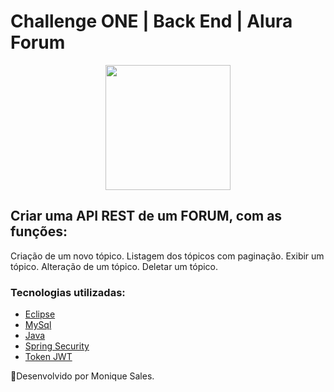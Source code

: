 # Challenge ONE | Back End | Alura Forum 

<p align="center" >
     <img width="200" heigth="200" src="https://user-images.githubusercontent.com/78982435/209698701-28dedb2e-855b-44b2-8872-afa45e3b35aa.png">
</p>

## Criar uma API REST de um FORUM, com as funções:
Criação de um novo tópico.
Listagem dos tópicos com paginação.
Exibir um tópico.
Alteração de um tópico.
Deletar um tópico.


### Tecnologias utilizadas:

- [Eclipse](https://www.eclipse.org/)
- [MySql](https://www.mysql.com/)
- [Java](https://www.java.com/pt-BR/)
- [Spring Security](https://start.spring.io/)
- [Token JWT](https://jwt.io/)


🚀Desenvolvido por Monique Sales.
